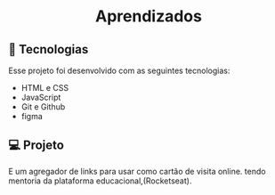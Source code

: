 <h1 align="center"> Aprendizados </h1>

## 🚀 Tecnologias

Esse projeto foi desenvolvido com as seguintes tecnologias:

- HTML e CSS
- JavaScript
- Git e Github
- figma

## 💻 Projeto

 E um agregador de links para usar como cartão de visita online. tendo mentoria da plataforma educacional,(Rocketseat).

